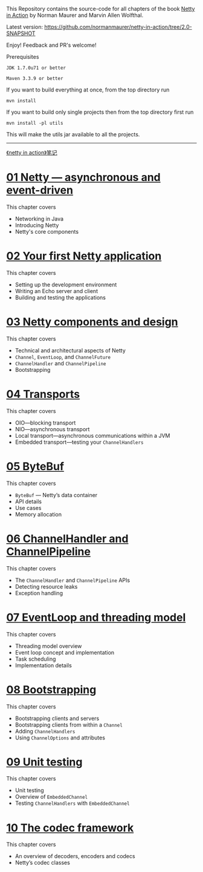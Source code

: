 This Repository contains the source-code for all chapters of the book [Netty in Action](http://manning.com/maurer)
by Norman Maurer and Marvin Allen Wolfthal.

Latest version: https://github.com/normanmaurer/netty-in-action/tree/2.0-SNAPSHOT

Enjoy! Feedback and PR's welcome!


Prerequisites

	JDK 1.7.0u71 or better

	Maven 3.3.9 or better


If you want to build everything at once, from the top directory run

	mvn install


If you want to build only single projects then from the top directory first run

	mvn install -pl utils


This will make the utils jar available to all the projects.

---

[《netty in action》笔记](https://github.com/mindawei/netty-in-action/wiki)

# [01 Netty — asynchronous and event-driven](https://mindawei.github.io/2018/02/08/%E3%80%8ANetty-in-Action%E3%80%8B%E7%AC%94%E8%AE%B0%EF%BC%881%EF%BC%89/)
This chapter covers
* Networking in Java
* Introducing Netty
* Netty's core components

# [02 Your first Netty application](https://mindawei.github.io/2018/02/09/%E3%80%8ANetty-in-Action%E3%80%8B%E7%AC%94%E8%AE%B0%EF%BC%882%EF%BC%89/)
This chapter covers
* Setting up the development environment
* Writing an Echo server and client
* Building and testing the applications

# [03 Netty components and design](https://mindawei.github.io/2018/02/10/%E3%80%8ANetty-in-Action%E3%80%8B%E7%AC%94%E8%AE%B0%EF%BC%883%EF%BC%89/)
This chapter covers
* Technical and architectural aspects of Netty
* `Channel`, `EventLoop`, and `ChannelFuture`
* `ChannelHandler` and `ChannelPipeline`
* Bootstrapping

# [04 Transports](https://mindawei.github.io/2018/02/11/%E3%80%8ANetty-in-Action%E3%80%8B%E7%AC%94%E8%AE%B0%EF%BC%884%EF%BC%89/)
This chapter covers
* OIO—blocking transport
* NIO—asynchronous transport
* Local transport—asynchronous communications within a JVM
* Embedded transport—testing your `ChannelHandlers`

# [05 ByteBuf](https://mindawei.github.io/2018/02/12/%E3%80%8ANetty-in-Action%E3%80%8B%E7%AC%94%E8%AE%B0%EF%BC%885%EF%BC%89/)
This chapter covers
* `ByteBuf` — Netty’s data container
* API details
* Use cases
* Memory allocation

# [06 ChannelHandler and ChannelPipeline](https://mindawei.github.io/2018/02/14/%E3%80%8ANetty-in-Action%E3%80%8B%E7%AC%94%E8%AE%B0%EF%BC%886%EF%BC%89/)
This chapter covers
* The `ChannelHandler` and `ChannelPipeline` APIs
* Detecting resource leaks
* Exception handling

# [07 EventLoop and threading model](https://mindawei.github.io/2018/02/16/%E3%80%8ANetty-in-Action%E3%80%8B%E7%AC%94%E8%AE%B0%EF%BC%887%EF%BC%89/)
This chapter covers
* Threading model overview
* Event loop concept and implementation
* Task scheduling
* Implementation details

# [08 Bootstrapping](https://mindawei.github.io/2018/02/17/%E3%80%8ANetty-in-Action%E3%80%8B%E7%AC%94%E8%AE%B0%EF%BC%888%EF%BC%89/)
This chapter covers
* Bootstrapping clients and servers
* Bootstrapping clients from within a `Channel`
* Adding `ChannelHandlers`
* Using `ChannelOptions` and attributes

# [09 Unit testing](https://mindawei.github.io/2018/02/18/%E3%80%8ANetty-in-Action%E3%80%8B%E7%AC%94%E8%AE%B0%EF%BC%889%EF%BC%89/)
This chapter covers
* Unit testing
* Overview of `EmbeddedChannel`
* Testing `ChannelHandlers` with `EmbeddedChannel`

# [10 The codec framework](https://mindawei.github.io/2018/02/18/%E3%80%8ANetty-in-Action%E3%80%8B%E7%AC%94%E8%AE%B0%EF%BC%8810%EF%BC%89/)
This chapter covers
* An overview of decoders, encoders and codecs
* Netty’s codec classes


